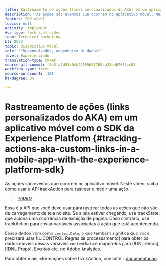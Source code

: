 ```yaml
---
title: Rastreamento de ações (links personalizados do AKA) em um aplicativo móvel com o SDK da Experience Platform
description: 'As ações são eventos que ocorrem no aplicativo móvel. Neste vídeo, saiba como usar a API trackAction para rastrear e medir uma ação. '
feature: SDK móvel
topics: null
activity: implement
doc-type: technical video
team: Technical Marketing
kt: 2563
topic: Dispositivo móvel
role: '"Desenvolvedor, engenheiro de dados"'
level: Experienciado
translation-type: tm+mt
source-git-commit: f3b3fa7d91b0cb21005b57768ca23ed6700fcc03
workflow-type: tm+mt
source-wordcount: '181'
ht-degree: 3%

---
```



# Rastreamento de ações (links personalizados do AKA) em um aplicativo móvel com o SDK da Experience Platform {#tracking-actions-aka-custom-links-in-a-mobile-app-with-the-experience-platform-sdk}

As ações são eventos que ocorrem no aplicativo móvel. Neste vídeo, saiba como usar a API trackAction para rastrear e medir uma ação.

>[!VIDEO](https://video.tv.adobe.com/v/26268/?quality=12)

Essa é a API que você deve usar para rastrear todas as ações que não são de carregamento de tela no site. Se a tela estiver chegando, use trackState, que aciona uma ocorrência de exibição de página. Caso contrário, use trackAction para enviar variáveis associadas à ação que está acontecendo.

Esses dados vêm como `contextData`, o que também significa que você precisará usar [!UICONTROL Regras de processamento] para obter os dados móveis dessas variáveis `contextData` e mapeá-los para [!DNL eVars], [!DNL Props], Eventos etc. no Adobe Analytics.

Para obter mais informações sobre trackAction, consulte a [documentação](https://aep-sdks.gitbook.io/docs/using-mobile-extensions/mobile-core/configuration-reference/mobile-core-api-reference).

